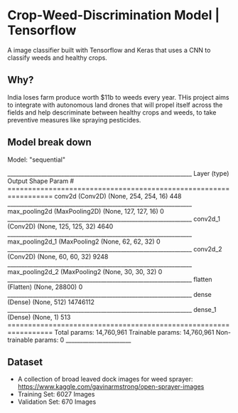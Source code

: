 # Crop-Weed-Discrimination Model | Tensorflow
A image classifier built with Tensorflow and Keras that uses a CNN to classify weeds and healthy crops.

## Why? 
India loses farm produce worth $11b to weeds every year. THis project aims to integrate with autonomous land drones that will propel itself across the fields and help descriminate between healthy crops and weeds, to take preventive measures like spraying pesticides.

## Model break down
Model: "sequential"
<div>
_________________________________________________________________
Layer (type)                 Output Shape              Param #   
=================================================================
conv2d (Conv2D)              (None, 254, 254, 16)      448       
_________________________________________________________________
max_pooling2d (MaxPooling2D) (None, 127, 127, 16)      0         
_________________________________________________________________
conv2d_1 (Conv2D)            (None, 125, 125, 32)      4640      
_________________________________________________________________
max_pooling2d_1 (MaxPooling2 (None, 62, 62, 32)        0         
_________________________________________________________________
conv2d_2 (Conv2D)            (None, 60, 60, 32)        9248      
_________________________________________________________________
max_pooling2d_2 (MaxPooling2 (None, 30, 30, 32)        0         
_________________________________________________________________
flatten (Flatten)            (None, 28800)             0         
_________________________________________________________________
dense (Dense)                (None, 512)               14746112  
_________________________________________________________________
dense_1 (Dense)              (None, 1)                 513       
=================================================================
Total params: 14,760,961
Trainable params: 14,760,961
Non-trainable params: 0
_______________________
</div>


## Dataset 
- A collection of broad leaved dock images for weed sprayer: https://www.kaggle.com/gavinarmstrong/open-sprayer-images
- Training Set: 6027 Images
- Validation Set: 670 Images
